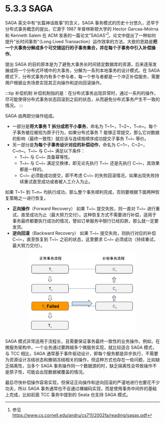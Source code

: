 # 5.3.3 SAGA

SAGA 英文中有“长篇神话故事”的含义，SAGA 事务模式的历史十分悠久，还早于分布式事务概念的提出，它源于 1987 年普林斯顿大学的 Hector Garcaa-Molrna 和 Kenneth Salem 在 ACM 发表的一篇论文”SAGAS“[^1]，论文中提出了一种如何提升”长时间事务“（Long Lived Transaction）运作效率的方法，大致的思路是**把一个大事务分解成多个可交错运行的子事务集合，并在每个子事务中引入补偿操作**。

提出 SAGA 的目的原本是为了避免大事务长时间锁定数据库的资源，后来逐渐发展成将一个分布式环境中的大事务，分解为一系列本地事务的设计模式。在 SAGA 模式下，分布式事务内有多个参与者，每一个参与者都是一个冲正补偿服务，需要用户根据业务场景实现其正向操作和逆向回滚操作。

:::tip 补偿机制
补偿机制指的是：在分布式事务出现异常时，通过一系列的操作，尽可能使得分布式事务状态回滚到之前的状态，从而避免分布式事务产生不一致的情况。
:::

SAGA 由两部分操作组成。

- 一部分是**将大事务 T 拆分成若干小事务**，命名为 T~1~，T~2~，T~n~。每个子事务被应被视为原子行为，如果分布式事务 T 能够正常提交，那么它对数据的影响（最终一致性）就应该与连续按顺序成功提交子事务 T~i~ 等价。
- 另一部分是**为每个子事务设计对应的补偿动作**，命名为 C~1~，C~2~，C~n~。T~i~ 与 C~i~ 满足以下条件：
	- T~i~ 与 C~i~ 具备幂等性。
	- T~i~ 与 C~i~ 满足交换律，即无论先执行 T~i~ 还是先执行 C~i~，其效果都是一样的。
	- C~i~ 必须能成功提交，即不考虑 C~i~ 的失败回滚情况，如果出现失败持续重试直至成功或者被人工介入为止。

如果 T~1~ 到 T~n~ 均执行成功，那么整个事务顺利完成，否则要根据下面两种恢复策略之一进行恢复。

- **正向操作**（Forward Recovery） 如果 T~i~ 提交失败，则一直对 T~i~ 进行重试，直至成功为止（最大努力交付）。这种恢复方式不需要进行补偿，适用于事务最终都要执行成功的情况，譬如订单服务中银行已经扣款，那么就一定要发货。
- **逆向回滚**（Backward Recovery） 如果 T~i~ 提交失败，则执行对应的补偿 C~i~，直至恢复到 T~i~ 之前的状态，这里要求 C~i~ 必须成功（持续重试，最大努力交付）。

<div  align="center">
	<img src="../assets/saga.svg" width = "350"  align=center />
</div>

SAGA 模式非常适用于流程长，且需要保证事务最终一致性的业务操作。例如，在微服务架构中，一个业务通过要跨越多个微服务实现，就比较适合 SAGA 模式，
与 TCC 相比，SAGA 通常基于事件驱动设计，即每个服务都是异步执行，不需要为资源设计冻结状态和撤销冻结相关的操作，但这种方式也存在一些问题，比如缺乏隔离性，当多个 SAGA 事务操作同一个数据源的时，缺乏隔离性会导致操作不是原子性，可能会出现数据被覆盖的情况。

最后尽快补偿操作容易实现，但保证正向操作和逆向回滚的严谨地进行也要花不少功夫，所以 SAGA 事务通常也不会通过裸编码实现，而是使用事务中间件的基础上完成，比如前面 TCC 事务中提到的 Seata 也支持 SAGA 模式。

[^1]: 参见 https://www.cs.cornell.edu/andru/cs711/2002fa/reading/sagas.pdf
